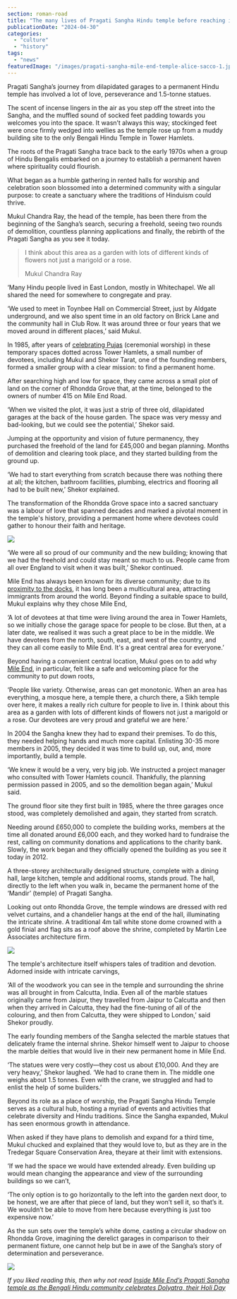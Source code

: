 ```yaml
---
section: roman-road
title: "The many lives of Pragati Sangha Hindu temple before reaching its final incarnation"
publicationDate: "2024-04-30"
categories: 
  - "culture"
  - "history"
tags: 
  - "news"
featuredImage: "/images/pragati-sangha-mile-end-temple-alice-sacco-1.jpg"
---
```


Pragati Sangha’s journey from dilapidated garages to a permanent Hindu temple has involved a lot of love, perseverance and 1.5-tonne statues.

The scent of incense lingers in the air as you step off the street into the Sangha, and the muffled sound of socked feet padding towards you welcomes you into the space. It wasn’t always this way; stockinged feet were once firmly wedged into wellies as the temple rose up from a muddy building site to the only Bengali Hindu Temple in Tower Hamlets.

The roots of the Pragati Sangha trace back to the early 1970s when a group of Hindu Bengalis embarked on a journey to establish a permanent haven where spirituality could flourish. 

What began as a humble gathering in rented halls for worship and celebration soon blossomed into a determined community with a singular purpose: to create a sanctuary where the traditions of Hinduism could thrive. 

Mukul Chandra Ray, the head of the temple, has been there from the beginning of the Sangha’s search, securing a freehold, seeing two rounds of demolition, countless planning applications and finally, the rebirth of the Pragati Sangha as you see it today.

> I think about this area as a garden with lots of different kinds of flowers not just a marigold or a rose.
> 
> Mukul Chandra Ray

‘Many Hindu people lived in East London, mostly in Whitechapel. We all shared the need for somewhere to congregate and pray. 

‘We used to meet in Toynbee Hall on Commercial Street, just by Aldgate underground, and we also spent time in an old factory on Brick Lane and the community hall in Club Row. It was around three or four years that we moved around in different places,’ said Mukul.

In 1985, after years of [celebrating Pujas](https://romanroadlondon.com/holi-day-dolyatra-pragati-sangha-hindu-temple-mile-end/) (ceremonial worship) in these temporary spaces dotted across Tower Hamlets, a small number of devotees, including Mukul and Shekor Tarat, one of the founding members, formed a smaller group with a clear mission: to find a permanent home. 

After searching high and low for space, they came across a small plot of land on the corner of Rhondda Grove that, at the time, belonged to the owners of number 415 on Mile End Road.  

‘When we visited the plot, it was just a strip of three old, dilapidated garages at the back of the house garden. The space was very messy and bad-looking, but we could see the potential,’ Shekor said. 

Jumping at the opportunity and vision of future permanency, they purchased the freehold of the land for £45,000 and began planning. Months of demolition and clearing took place, and they started building from the ground up. 

‘We had to start everything from scratch because there was nothing there at all; the kitchen, bathroom facilities, plumbing, electrics and flooring all had to be built new,’ Shekor explained.

The transformation of the Rhondda Grove space into a sacred sanctuary was a labour of love that spanned decades and marked a pivotal moment in the temple's history, providing a permanent home where devotees could gather to honour their faith and heritage.

![](/images/pragati-sangha-mile-end-temple-alice-sacco-5-1024x683.jpg)

‘We were all so proud of our community and the new building; knowing that we had the freehold and could stay meant so much to us. People came from all over England to visit when it was built,’ Shekor continued.

Mile End has always been known for its diverse community; due to its [proximity to the docks](https://www.walks.com/blog/london-docklands-history/), it has long been a multicultural area, attracting immigrants from around the world. Beyond finding a suitable space to build, Mukul explains why they chose Mile End, 

‘A lot of devotees at that time were living around the area in Tower Hamlets, so we initially chose the garage space for people to be close. But then, at a later date, we realised it was such a great place to be in the middle. We have devotees from the north, south, east, and west of the country, and they can all come easily to Mile End. It's a great central area for everyone.’

Beyond having a convenient central location, Mukul goes on to add why [Mile End](https://romanroadlondon.com/mile-end-tube-luke-agbaimoni-photographs/), in particular, felt like a safe and welcoming place for the community to put down roots, 

‘People like variety. Otherwise, areas can get monotonic. When an area has everything, a mosque here, a temple there, a church there, a Sikh temple over here, it makes a really rich culture for people to live in. I think about this area as a garden with lots of different kinds of flowers not just a marigold or a rose. Our devotees are very proud and grateful we are here.’

In 2004 the Sangha knew they had to expand their premises. To do this, they needed helping hands and much more capital. Enlisting 30-35 more members in 2005, they decided it was time to build up, out, and, more importantly, build a temple. 

‘We knew it would be a very, very big job. We instructed a project manager who consulted with Tower Hamlets council. Thankfully, the planning permission passed in 2005, and so the demolition began again,’ Mukul said. 

The ground floor site they first built in 1985, where the three garages once stood, was completely demolished and again, they started from scratch. 

Needing around £650,000 to complete the building works, members at the time all donated around £6,000 each, and they worked hard to fundraise the rest, calling on community donations and applications to the charity bank. Slowly, the work began and they officially opened the building as you see it today in 2012.

A three-storey architecturally designed structure, complete with a dining hall, large kitchen, temple and additional rooms, stands proud. The hall, directly to the left when you walk in, became the permanent home of the ‘Mandir’ (temple) of Pragati Sangha. 

Looking out onto Rhondda Grove, the temple windows are dressed with red velvet curtains, and a chandelier hangs at the end of the hall, illuminating the intricate shrine. A traditional 4m tall white stone dome crowned with a gold finial and flag sits as a roof above the shrine, completed by Martin Lee Associates architecture firm. 

![](/images/pragati-sangha-mile-end-temple-alice-sacco-3-1024x683.jpg)

The temple's architecture itself whispers tales of tradition and devotion. Adorned inside with intricate carvings,

‘All of the woodwork you can see in the temple and surrounding the shrine was all brought in from Calcutta, India. Even all of the marble statues originally came from Jaipur, they travelled from Jaipur to Calcutta and then when they arrived in Calcutta, they had the fine-tuning of all of the colouring, and then from Calcutta, they were shipped to London,’ said Shekor proudly.

The early founding members of the Sangha selected the marble statues that delicately frame the internal shrine. Shekor himself went to Jaipur to choose the marble deities that would live in their new permanent home in Mile End. 

‘The statues were very costly—they cost us about £10,000. And they are very heavy,’ Shekor laughed. ‘We had to crane them in. The middle one weighs about 1.5 tonnes. Even with the crane, we struggled and had to enlist the help of some builders.’

Beyond its role as a place of worship, the Pragati Sangha Hindu Temple serves as a cultural hub, hosting a myriad of events and activities that celebrate diversity and Hindu traditions. Since the Sangha expanded, Mukul has seen enormous growth in attendance. 

When asked if they have plans to demolish and expand for a third time, Mukul chucked and explained that they would love to, but as they are in the Tredegar Square Conservation Area, theyare at their limit with extensions. 

‘If we had the space we would have extended already. Even building up would mean changing the appearance and view of the surrounding buildings so we can’t,

‘The only option is to go horizontally to the left into the garden next door, to be honest, we are after that piece of land, but they won’t sell it, so that’s it. We wouldn’t be able to move from here because everything is just too expensive now.’

As the sun sets over the temple’s white dome, casting a circular shadow on Rhondda Grove, imagining the derelict garages in comparison to their permanent fixture, one cannot help but be in awe of the Sangha’s story of determination and perseverance.

![](/images/pragati-sangha-mile-end-temple-11-1024x683.jpg)

_If you liked reading this, then why not read_ [_Inside Mile End’s Pragati Sangha temple as the Bengali Hindu community celebrates Dolyatra, their Holi Day_](https://romanroadlondon.com/holi-day-dolyatra-pragati-sangha-hindu-temple-mile-end/)

